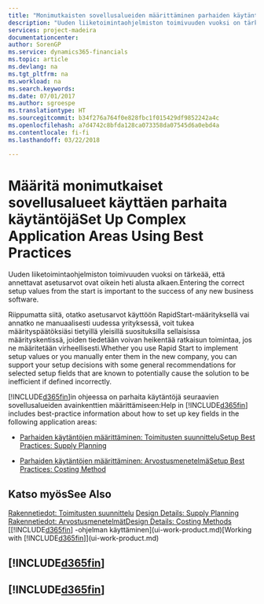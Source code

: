 ```yaml
---
title: "Monimutkaisten sovellusalueiden määrittäminen parhaiden käytäntöjen avulla | Microsoft Docs"
description: "Uuden liiketoimintaohjelmiston toimivuuden vuoksi on tärkeää, että annettavat asetusarvot ovat oikein heti alusta alkaen."
services: project-madeira
documentationcenter: 
author: SorenGP
ms.service: dynamics365-financials
ms.topic: article
ms.devlang: na
ms.tgt_pltfrm: na
ms.workload: na
ms.search.keywords: 
ms.date: 07/01/2017
ms.author: sgroespe
ms.translationtype: HT
ms.sourcegitcommit: b34f276a764f0e828fbc1f015429df9852242a4c
ms.openlocfilehash: a7d4742c8bfda128ca073358da07545d6a0ebd4a
ms.contentlocale: fi-fi
ms.lasthandoff: 03/22/2018

---
```

# <a name="set-up-complex-application-areas-using-best-practices"></a><span data-ttu-id="b5df8-103">Määritä monimutkaiset sovellusalueet käyttäen parhaita käytäntöjä</span><span class="sxs-lookup"><span data-stu-id="b5df8-103">Set Up Complex Application Areas Using Best Practices</span></span>
<span data-ttu-id="b5df8-104">Uuden liiketoimintaohjelmiston toimivuuden vuoksi on tärkeää, että annettavat asetusarvot ovat oikein heti alusta alkaen.</span><span class="sxs-lookup"><span data-stu-id="b5df8-104">Entering the correct setup values from the start is important to the success of any new business software.</span></span>  

 <span data-ttu-id="b5df8-105">Riippumatta siitä, otatko asetusarvot käyttöön RapidStart-määrityksellä vai annatko ne manuaalisesti uudessa yrityksessä, voit tukea määrityspäätöksiäsi tietyillä yleisillä suosituksilla sellaisissa määrityskentissä, joiden tiedetään voivan heikentää ratkaisun toimintaa, jos ne määritetään virheellisesti.</span><span class="sxs-lookup"><span data-stu-id="b5df8-105">Whether you use Rapid Start to implement setup values or you manually enter them in the new company, you can support your setup decisions with some general recommendations for selected setup fields that are known to potentially cause the solution to be inefficient if defined incorrectly.</span></span>  

 <span data-ttu-id="b5df8-106">[!INCLUDE[d365fin](includes/d365fin_md.md)]in ohjeessa on parhaita käytäntöjä seuraavien sovellusalueiden avainkenttien määrittämiseen:</span><span class="sxs-lookup"><span data-stu-id="b5df8-106">Help in [!INCLUDE[d365fin](includes/d365fin_md.md)] includes best-practice information about how to set up key fields in the following application areas:</span></span>  

-   [<span data-ttu-id="b5df8-107">Parhaiden käytäntöjen määrittäminen: Toimitusten suunnittelu</span><span class="sxs-lookup"><span data-stu-id="b5df8-107">Setup Best Practices: Supply Planning</span></span>](setup-best-practices-supply-planning.md)  

-   [<span data-ttu-id="b5df8-108">Parhaiden käytäntöjen määrittäminen: Arvostusmenetelmä</span><span class="sxs-lookup"><span data-stu-id="b5df8-108">Setup Best Practices: Costing Method</span></span>](setup-best-practices-costing-method.md)  

## <a name="see-also"></a><span data-ttu-id="b5df8-109">Katso myös</span><span class="sxs-lookup"><span data-stu-id="b5df8-109">See Also</span></span>  
<span data-ttu-id="b5df8-110">[Rakennetiedot: Toimitusten suunnittelu](design-details-supply-planning.md) </span><span class="sxs-lookup"><span data-stu-id="b5df8-110">[Design Details: Supply Planning](design-details-supply-planning.md) </span></span>  
[<span data-ttu-id="b5df8-111">Rakennetiedot: Arvostusmenetelmät</span><span class="sxs-lookup"><span data-stu-id="b5df8-111">Design Details: Costing Methods</span></span>](design-details-costing-methods.md)  
<span data-ttu-id="b5df8-112">[[!INCLUDE[d365fin](includes/d365fin_md.md)] -ohjelman käyttäminen](ui-work-product.md)</span><span class="sxs-lookup"><span data-stu-id="b5df8-112">[Working with [!INCLUDE[d365fin](includes/d365fin_md.md)]](ui-work-product.md)</span></span>

## [!INCLUDE[d365fin](includes/free_trial_md.md)]  
## [!INCLUDE[d365fin](includes/training_link_md.md)]

